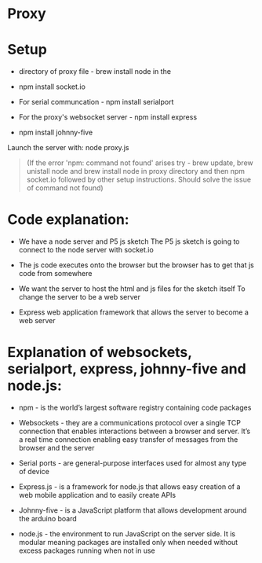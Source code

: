 # Proxy

# Setup
* directory of proxy file - brew install node in the 

* npm install socket.io 

* For serial communcation - npm install serialport 

* For the proxy's websocket server - npm install express

* npm install johnny-five

Launch the server with: node proxy.js

> (If the error 'npm: command not found' arises try - brew update, brew unistall node and brew install node in proxy directory and then npm socket.io followed by other setup instructions. Should solve the issue of command not found) 

# Code explanation:
* We have a node server and P5 js sketch 
The P5 js sketch is going to connect to the node server with socket.io

* The js code executes onto the browser but the browser has to get that js code from somewhere

* We want the server to host the html and js files for the sketch itself 
To change the server to be a web server 

* Express web application framework that allows the server to become a web server   

# Explanation of websockets, serialport, express, johnny-five and node.js:
* npm - is the world’s largest software registry containing code packages

* Websockets - they are a communications protocol over a single TCP connection that enables interactions between a browser and server. It’s a real time connection enabling easy transfer of messages from the browser and the server

* Serial ports - are general-purpose interfaces used for almost any type of device

* Express.js - is a framework for node.js that allows easy creation of a web mobile application and to easily create APIs

* Johnny-five - is a JavaScript platform that allows development around the arduino board  

* node.js - the environment to run JavaScript on the server side. It is modular meaning packages are installed only when needed without excess packages running when not in use    

